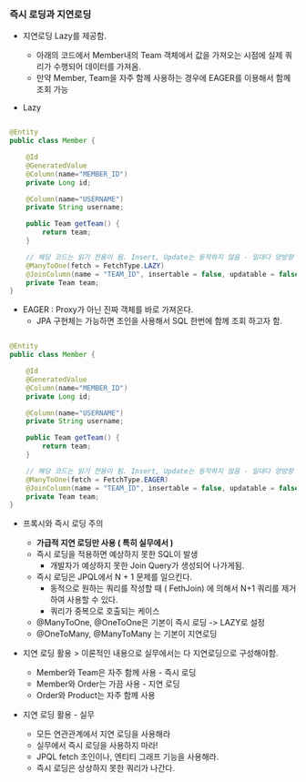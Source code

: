
### 즉시 로딩과 지연로딩

- 지연로딩 Lazy를 제공함.
    - 아래의 코드에서 Member내의 Team 객체에서 값을 가져오는 시점에 실제 쿼리가 수행되어 데이터를 가져옴.
    - 만약 Member, Team을 자주 함께 사용하는 경우에 EAGER를 이용해서 함께 조회 가능


- Lazy

```java

@Entity
public class Member {

    @Id
    @GeneratedValue
    @Column(name="MEMBER_ID")
    private Long id;

    @Column(name="USERNAME")
    private String username;

    public Team getTeam() {
        return team;
    }

    // 해당 코드는 읽기 전용이 됨. Insert, Update는 동작하지 않음 - 일대다 양방향 관계
    @ManyToOne(fetch = FetchType.LAZY)
    @JoinColumn(name = "TEAM_ID", insertable = false, updatable = false)
    private Team team;
}


```


- EAGER : Proxy가 아닌 진짜 객체를 바로 가져온다.
    - JPA 구현체는 가능하면 조인을 사용해서 SQL 한번에 함께 조회 하고자 함.

```java

@Entity
public class Member {

    @Id
    @GeneratedValue
    @Column(name="MEMBER_ID")
    private Long id;

    @Column(name="USERNAME")
    private String username;

    public Team getTeam() {
        return team;
    }

    // 해당 코드는 읽기 전용이 됨. Insert, Update는 동작하지 않음 - 일대다 양방향 관계
    @ManyToOne(fetch = FetchType.EAGER)
    @JoinColumn(name = "TEAM_ID", insertable = false, updatable = false)
    private Team team;
}

```

- 프록시와 즉시 로딩 주의
    - **가급적 지연 로딩만 사용 ( 특히 실무에서 )**
    - 즉시 로딩을 적용하면 예상하지 못한 SQL이 발생
        - 개발자가 예상하지 못한 Join Query가 생성되어 나가게됨.
    - 즉시 로딩은 JPQL에서 N + 1 문제를 일으킨다.
        - 동적으로 원하는 쿼리를 작성할 때 ( FethJoin) 에 의해서 N+1 쿼리를 제거하여 사용할 수 있다.
        - 쿼리가 중복으로 호출되는 케이스
    - @ManyToOne, @OneToOne은 기본이 즉시 로딩 -> LAZY로 설정
    - @OneToMany, @ManyToMany 는 기본이 지연로딩

- 지연 로딩 활용 > 이론적인 내용으로 실무에서는 다 지연로딩으로 구성해야함.
    - Member와 Team은 자주 함께 사용 - 즉시 로딩
    - Member와 Order는 가끔 사용 - 지연 로딩
    - Order와 Product는 자주 함께 사용
- 지연 로딩 활용 - 실무
    - 모든 연관관계에서 지연 로딩을 사용해라
    - 실무에서 즉시 로딩을 사용하지 마라!
    - JPQL fetch 조인이나, 엔티티 그래프 기능을 사용해라.
    - 즉시 로딩은 상상하지 못한 쿼리가 나간다. 
